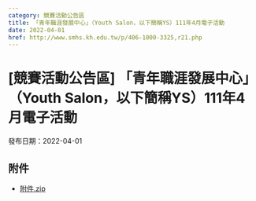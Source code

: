 ```yaml
---
category: 競賽活動公告區
title: 「青年職涯發展中心」（Youth Salon，以下簡稱YS）111年4月電子活動
date: 2022-04-01
href: http://www.smhs.kh.edu.tw/p/406-1000-3325,r21.php
---
```


# [競賽活動公告區] 「青年職涯發展中心」（Youth Salon，以下簡稱YS）111年4月電子活動

發布日期：2022-04-01



## 附件

- [附件.zip](https://www.smhs.kh.edu.tw/app/index.php?Action=downloadfile&file=WVhSMFlXTm9MekkzTDNCMFlWOHpNRGczWHprek9EZzFORFJmT0RFME5ESXVlbWx3&fname=DGGGROTSYWQO41XX50LKSWHGRK30OOLKDGUWTSKK4125MLVWKPROVTPOUSSSPKPO)
